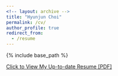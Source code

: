 ```yaml
---
<!-- layout: archive -->
title: "Hyunjun Choi"
permalink: /cv/
author_profile: true
redirect_from:
  - /resume
---
```


{% include base_path %}

[Click to View My Up-to-date Resume [PDF]](http://hyunjuna.github.io/files/CHJResume.pdf)

<!-- [Click to View My Up-to-date Curriculum Vitae [PDF]](http://hyunjuna.github.io/files/CV for Academia Version 13 - 3.pdf) -->

<!-- <embed src="http://lantaoyu.com/files/lantaoyu_cv.pdf" width="650" height="1800" type='application/pdf'> -->

<!-- ---
layout: archive
title: "CV"
permalink: /cv/
author_profile: true
redirect_from:
  - /resume
---

{% include base_path %}

Education
======
* B.S. in GitHub, GitHub University, 2012
* M.S. in Jekyll, GitHub University, 2014
* Ph.D in Version Control Theory, GitHub University, 2018 (expected)

Work experience
======
* Summer 2015: Research Assistant
  * Github University
  * Duties included: Tagging issues
  * Supervisor: Professor Git

* Fall 2015: Research Assistant
  * Github University
  * Duties included: Merging pull requests
  * Supervisor: Professor Hub
  
Skills
======
* Skill 1
* Skill 2
  * Sub-skill 2.1
  * Sub-skill 2.2
  * Sub-skill 2.3
* Skill 3

Publications
======
  <ul>{% for post in site.publications %}
    {% include archive-single-cv.html %}
  {% endfor %}</ul>
  
Talks
======
  <ul>{% for post in site.talks %}
    {% include archive-single-talk-cv.html %}
  {% endfor %}</ul>
  
Teaching
======
  <ul>{% for post in site.teaching %}
    {% include archive-single-cv.html %}
  {% endfor %}</ul>
  
Service and leadership
======
* Currently signed in to 43 different slack teams -->
